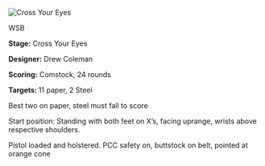 ![Cross Your Eyes](Stage%20Design.png)

WSB

<b>Stage:</b> Cross Your Eyes

<b>Designer:</b> Drew Coleman

<b>Scoring:</b> Comstock, 24 rounds

<b>Targets: </b>11 paper, 2 Steel

Best two on paper, steel must fall to score

Start position: Standing with both feet on X’s, facing uprange, wrists above respective shoulders.

Pistol loaded and holstered. PCC safety on, buttstock on belt, pointed at orange cone

